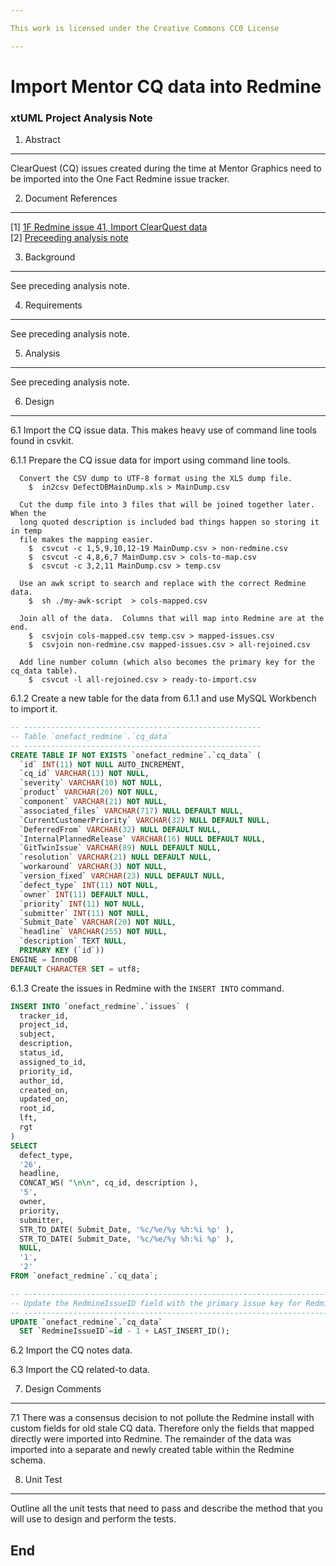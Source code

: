 ```yaml
---

This work is licensed under the Creative Commons CC0 License

---
```


# Import Mentor CQ data into Redmine
### xtUML Project Analysis Note

1. Abstract
-----------
ClearQuest (CQ) issues created during the time at Mentor Graphics need to be
imported into the One Fact Redmine issue tracker.

2. Document References
----------------------
[1] [1F Redmine issue 41, Import ClearQuest data](https://support.onefact.net/redmine/issues/41)  
[2] [Preceeding analysis note](https://github.com/xtuml/internal/blob/master/doc-internal/notes/41_import_cq_data.ant.md)  

3. Background
-------------
See preceding analysis note. 

4. Requirements
---------------
See preceding analysis note. 

5. Analysis
-----------
See preceding analysis note. 

6. Design
---------
6.1  Import the CQ issue data.  This makes heavy use of command line tools
found in csvkit.

6.1.1  Prepare the CQ issue data for import using command line tools.
```
  Convert the CSV dump to UTF-8 format using the XLS dump file.
    $  in2csv DefectDBMainDump.xls > MainDump.csv

  Cut the dump file into 3 files that will be joined together later.  When the
  long quoted description is included bad things happen so storing it in temp
  file makes the mapping easier.
    $  csvcut -c 1,5,9,10,12-19 MainDump.csv > non-redmine.csv
    $  csvcut -c 4,8,6,7 MainDump.csv > cols-to-map.csv
    $  csvcut -c 3,2,11 MainDump.csv > temp.csv

  Use an awk script to search and replace with the correct Redmine data.
    $  sh ./my-awk-script  > cols-mapped.csv

  Join all of the data.  Columns that will map into Redmine are at the end.
    $  csvjoin cols-mapped.csv temp.csv > mapped-issues.csv
    $  csvjoin non-redmine.csv mapped-issues.csv > all-rejoined.csv

  Add line number column (which also becomes the primary key for the cq_data table).
    $  csvcut -l all-rejoined.csv > ready-to-import.csv
```

6.1.2  Create a new table for the data from 6.1.1 and use MySQL Workbench to
import it.
```SQL
-- -----------------------------------------------------
-- Table `onefact_redmine`.`cq_data`
-- -----------------------------------------------------
CREATE TABLE IF NOT EXISTS `onefact_redmine`.`cq_data` (
  `id` INT(11) NOT NULL AUTO_INCREMENT,
  `cq_id` VARCHAR(13) NOT NULL,
  `severity` VARCHAR(10) NOT NULL,
  `product` VARCHAR(20) NOT NULL,
  `component` VARCHAR(21) NOT NULL,
  `associated_files` VARCHAR(717) NULL DEFAULT NULL,
  `CurrentCustomerPriority` VARCHAR(32) NULL DEFAULT NULL,
  `DeferredFrom` VARCHAR(32) NULL DEFAULT NULL,
  `InternalPlannedRelease` VARCHAR(16) NULL DEFAULT NULL,
  `GitTwinIssue` VARCHAR(89) NULL DEFAULT NULL,
  `resolution` VARCHAR(21) NULL DEFAULT NULL,
  `workaround` VARCHAR(3) NOT NULL,
  `version_fixed` VARCHAR(23) NULL DEFAULT NULL,
  `defect_type` INT(11) NOT NULL,
  `owner` INT(11) DEFAULT NULL,
  `priority` INT(11) NOT NULL,
  `submitter` INT(11) NOT NULL,
  `Submit_Date` VARCHAR(20) NOT NULL,
  `headline` VARCHAR(255) NOT NULL,
  `description` TEXT NULL,
  PRIMARY KEY (`id`))
ENGINE = InnoDB
DEFAULT CHARACTER SET = utf8;
```

6.1.3  Create the issues in Redmine with the `INSERT INTO` command.
```SQL
INSERT INTO `onefact_redmine`.`issues` ( 
  tracker_id, 
  project_id, 
  subject,
  description,
  status_id,
  assigned_to_id,
  priority_id,
  author_id,
  created_on,
  updated_on,
  root_id,
  lft,
  rgt
) 
SELECT
  defect_type, 
  '26', 
  headline,
  CONCAT_WS( "\n\n", cq_id, description ),
  '5',
  owner,
  priority,
  submitter,
  STR_TO_DATE( Submit_Date, '%c/%e/%y %h:%i %p' ),
  STR_TO_DATE( Submit_Date, '%c/%e/%y %h:%i %p' ),
  NULL,
  '1',
  '2'
FROM `onefact_redmine`.`cq_data`;

-- ----------------------------------------------------------------------------
-- Update the RedmineIssueID field with the primary issue key for Redmine.
-- ----------------------------------------------------------------------------
UPDATE `onefact_redmine`.`cq_data`
  SET `RedmineIssueID`=id - 1 + LAST_INSERT_ID();
```

6.2  Import the CQ notes data.

6.3  Import the CQ related-to data.


7. Design Comments
------------------
7.1  There was a consensus decision to not pollute the Redmine install with
custom fields for old stale CQ data.  Therefore only the fields that mapped
directly were imported into Redmine.  The remainder of the data was imported
into a separate and newly created table within the Redmine schema.


8. Unit Test
------------
Outline all the unit tests that need to pass and describe the method that you
will use to design and perform the tests.

End
---

